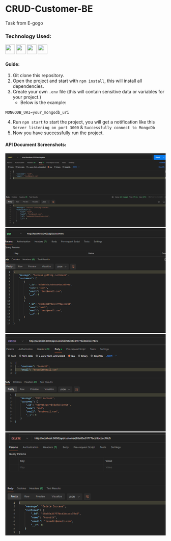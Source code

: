 # CRUD-Customer-BE

Task from E-gogo

### Technology Used:
<img src="https://cdn.jsdelivr.net/gh/devicons/devicon/icons/javascript/javascript-original.svg" width="30"
                height="30" />
<img src="https://cdn.jsdelivr.net/gh/devicons/devicon/icons/express/express-original.svg" width="30"
                height="30" />
<img src="https://cdn.jsdelivr.net/gh/devicons/devicon/icons/mongodb/mongodb-original-wordmark.svg"
           width="30"
                height="30" />
<img src="https://cdn.jsdelivr.net/gh/devicons/devicon/icons/nodejs/nodejs-original.svg" width="30"
                height="30"/>
                
#### Guide:

1. Git clone this repository.
2. Open the project and start with `npm install`, this will install all dependencies.
3. Create your own `.env` file (this will contain sensitive data or variables for your project.)
   - Below is the example:

```env
MONGODB_URI=your_mongodb_uri
```

4. Run `npm start` to start the project, you will get a notification like this `Server listening on port 3000` & `Successfully connect to MongoDb`
5. Now you have successfully run the project.

#### API Document Screenshots:

![alt text](readme_ss/image.png)
![alt text](readme_ss/image-1.png)
![alt text](readme_ss/image-2.png)
![alt text](readme_ss/image-3.png)
